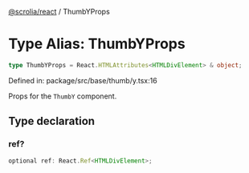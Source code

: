[@scrolia/react](../README.md) / ThumbYProps

# Type Alias: ThumbYProps

```ts
type ThumbYProps = React.HTMLAttributes<HTMLDivElement> & object;
```

Defined in: package/src/base/thumb/y.tsx:16

Props for the `ThumbY` component.

## Type declaration

### ref?

```ts
optional ref: React.Ref<HTMLDivElement>;
```

